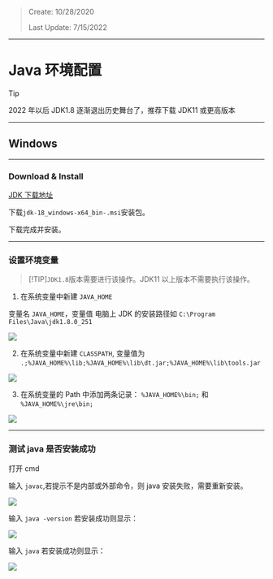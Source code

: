 > Create: 10/28/2020
>
> Last Update: 7/15/2022

---

# Java 环境配置

> [!TIP]
> 2022 年以后 JDK1.8 逐渐退出历史舞台了，推荐下载 JDK11 或更高版本

---

## Windows

---

### Download & Install

[JDK 下载地址](https://www.oracle.com/java/technologies/downloads)

下载`jdk-18_windows-x64_bin-.msi`安装包。

下载完成并安装。

---

### 设置环境变量

> [!TIP]`JDK1.8`版本需要进行该操作。JDK11 以上版本不需要执行该操作。

1. 在系统变量中新建 `JAVA_HOME`

变量名 `JAVA_HOME`，变量值 电脑上 JDK 的安装路径如 `C:\Program Files\Java\jdk1.8.0_251`

<img src="https://api.zk123.top/link/repo1/img/2020/java_install_1.png"/>

2. 在系统变量中新建 `CLASSPATH`, 变量值为 `.;%JAVA_HOME%\lib;%JAVA_HOME%\lib\dt.jar;%JAVA_HOME%\lib\tools.jar`

![](https://api.zk123.top/link/repo1/img/2020/java_install_2.png)

3. 在系统变量的 Path 中添加两条记录： `%JAVA_HOME%\bin;` 和 `%JAVA_HOME%\jre\bin;`

![](https://api.zk123.top/link/repo1/img/2020/java_install_3.png)

---

### 测试 java 是否安装成功

打开 cmd

输入 `javac`,若提示不是内部或外部命令，则 java 安装失败，需要重新安装。

![](https://api.zk123.top/link/repo1/img/2020/java_install_4.png)

输入 `java -version` 若安装成功则显示：

![](https://api.zk123.top/link/repo1/img/2020/java_install_5.png)

输入 `java` 若安装成功则显示：

![](https://api.zk123.top/link/repo1/img/2020/java_install_6.png)
